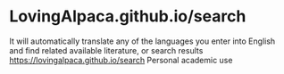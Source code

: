 # LovingAlpaca.github.io/search
It will automatically translate any of the languages you enter into English and find related available literature, or search results
https://lovingalpaca.github.io/search
Personal academic use
